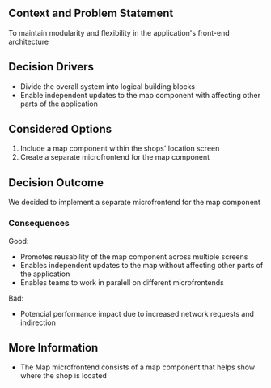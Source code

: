 ## Context and Problem Statement
To maintain modularity and flexibility in the application's front-end architecture
## Decision Drivers
* Divide the overall system into logical building blocks
* Enable independent updates to the map component with affecting other parts of the application
## Considered Options
1. Include a map component within the shops' location screen
2. Create a separate microfrontend for the map component
## Decision Outcome
We decided to implement a separate microfrontend for the map component 
### Consequences
Good:
* Promotes reusability of the map component across multiple screens
* Enables independent updates to the map without affecting other parts of the application
* Enables teams to work in paralell on different microfrontends

Bad:
* Potencial performance impact due to increased network requests and indirection
## More Information
* The Map microfrontend consists of a map component that helps show where the shop is located
